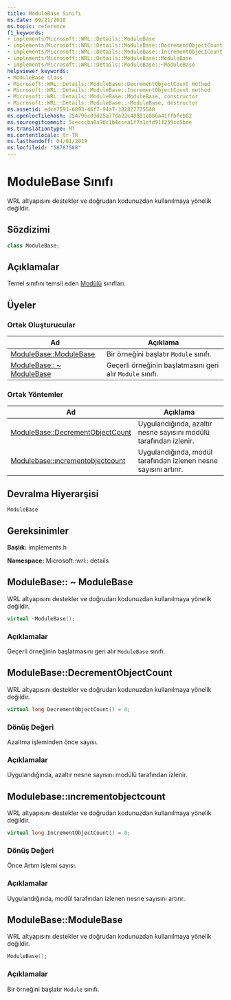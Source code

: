 ```yaml
---
title: ModuleBase Sınıfı
ms.date: 09/21/2018
ms.topic: reference
f1_keywords:
- implements/Microsoft::WRL::Details::ModuleBase
- implements/Microsoft::WRL::Details::ModuleBase::DecrementObjectCount
- implements/Microsoft::WRL::Details::ModuleBase::IncrementObjectCount
- implements/Microsoft::WRL::Details::ModuleBase::ModuleBase
- implements/Microsoft::WRL::Details::ModuleBase::~ModuleBase
helpviewer_keywords:
- ModuleBase class
- Microsoft::WRL::Details::ModuleBase::DecrementObjectCount method
- Microsoft::WRL::Details::ModuleBase::IncrementObjectCount method
- Microsoft::WRL::Details::ModuleBase::ModuleBase, constructor
- Microsoft::WRL::Details::ModuleBase::~ModuleBase, destructor
ms.assetid: edce7591-6893-46f7-94a7-382827775548
ms.openlocfilehash: 254796c03d25a77da22c48881c086a41ffbfeb82
ms.sourcegitcommit: 5cecccba0a96c1b4ccea1f7a1cfd91f259cc5bde
ms.translationtype: MT
ms.contentlocale: tr-TR
ms.lasthandoff: 04/01/2019
ms.locfileid: "58787588"
---
```

# <a name="modulebase-class"></a>ModuleBase Sınıfı

WRL altyapısını destekler ve doğrudan kodunuzdan kullanılmaya yönelik değildir.

## <a name="syntax"></a>Sözdizimi

```cpp
class ModuleBase;
```

## <a name="remarks"></a>Açıklamalar

Temel sınıfını temsil eden [Modülü](module-class.md) sınıfları.

## <a name="members"></a>Üyeler

### <a name="public-constructors"></a>Ortak Oluşturucular

Ad                                         | Açıklama
-------------------------------------------- | ---------------------------------------------------------
[ModuleBase::ModuleBase](#modulebase)        | Bir örneğini başlatır `Module` sınıfı.
[ModuleBase:: ~ ModuleBase](#tilde-modulebase) | Geçerli örneğinin başlatmasını geri alır `Module` sınıfı.

### <a name="public-methods"></a>Ortak Yöntemler

Ad                                                      | Açıklama
--------------------------------------------------------- | -------------------------------------------------------------------------
[ModuleBase::DecrementObjectCount](#decrementobjectcount) | Uygulandığında, azaltır nesne sayısını modülü tarafından izlenir.
[Modulebase::ıncrementobjectcount](#incrementobjectcount) | Uygulandığında, modül tarafından izlenen nesne sayısını artırır.

## <a name="inheritance-hierarchy"></a>Devralma Hiyerarşisi

`ModuleBase`

## <a name="requirements"></a>Gereksinimler

**Başlık:** implements.h

**Namespace:** Microsoft::wrl:: details

## <a name="tilde-modulebase"></a>ModuleBase:: ~ ModuleBase

WRL altyapısını destekler ve doğrudan kodunuzdan kullanılmaya yönelik değildir.

```cpp
virtual ~ModuleBase();
```

### <a name="remarks"></a>Açıklamalar

Geçerli örneğinin başlatmasını geri alır `ModuleBase` sınıfı.

## <a name="decrementobjectcount"></a>ModuleBase::DecrementObjectCount

WRL altyapısını destekler ve doğrudan kodunuzdan kullanılmaya yönelik değildir.

```cpp
virtual long DecrementObjectCount() = 0;
```

### <a name="return-value"></a>Dönüş Değeri

Azaltma işleminden önce sayısı.

### <a name="remarks"></a>Açıklamalar

Uygulandığında, azaltır nesne sayısını modülü tarafından izlenir.

## <a name="incrementobjectcount"></a>Modulebase::ıncrementobjectcount

WRL altyapısını destekler ve doğrudan kodunuzdan kullanılmaya yönelik değildir.

```cpp
virtual long IncrementObjectCount() = 0;
```

### <a name="return-value"></a>Dönüş Değeri

Önce Artım işlemi sayısı.

### <a name="remarks"></a>Açıklamalar

Uygulandığında, modül tarafından izlenen nesne sayısını artırır.

## <a name="modulebase"></a>ModuleBase::ModuleBase

WRL altyapısını destekler ve doğrudan kodunuzdan kullanılmaya yönelik değildir.

```cpp
ModuleBase();
```

### <a name="remarks"></a>Açıklamalar

Bir örneğini başlatır `Module` sınıfı.
